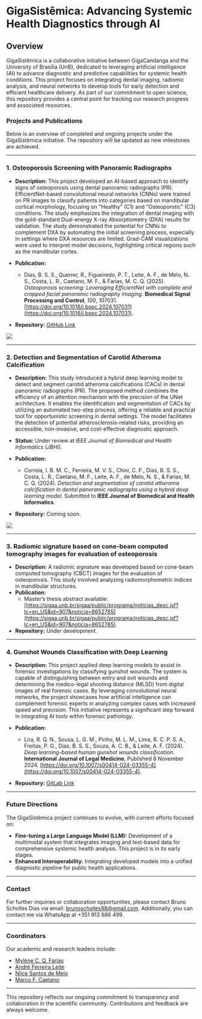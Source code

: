 # GigaSistêmica: Advancing Systemic Health Diagnostics through AI

## Overview
GigaSistêmica is a collaborative initiative between GigaCandanga and the University of Brasília (UnB), dedicated to leveraging artificial intelligence (AI) to advance diagnostic and predictive capabilities for systemic health conditions. This project focuses on integrating dental imaging, radiomic analysis, and neural networks to develop tools for early detection and efficient healthcare delivery. As part of our commitment to open science, this repository provides a central point for tracking our research progress and associated resources.

### Projects and Publications
Below is an overview of completed and ongoing projects under the GigaSistêmica initiative. The repository will be updated as new milestones are achieved.

---

### 1. Osteoporosis Screening with Panoramic Radiographs
- **Description:** This project developed an AI-based approach to identify signs of osteoporosis using dental panoramic radiographs (PR). EfficientNet-based convolutional neural networks (CNNs) were trained on PR images to classify patients into categories based on mandibular cortical morphology, focusing on "Healthy" (C1) and "Osteoporotic" (C3) conditions. The study emphasizes the integration of dental imaging with the gold-standard Dual-energy X-ray Absorptiometry (DXA) results for validation. The study demonstrated the potential for CNNs to complement DXA by automating the initial screening process, especially in settings where DXA resources are limited. Grad-CAM visualizations were used to interpret model decisions, highlighting critical regions such as the mandibular cortex.

- **Publication:**
  - Dias, B. S. S., Querrer, R., Figueiredo, P. T., Leite, A. F., de Melo, N. S., Costa, L. R., Caetano, M. F., & Farias, M. C. Q. (2025). *Osteoporosis screening: Leveraging EfficientNet with complete and cropped facial panoramic radiography imaging*. **Biomedical Signal Processing and Control**, *100*, 107031. [https://doi.org/10.1016/j.bspc.2024.107031](https://doi.org/10.1016/j.bspc.2024.107031).
- **Repository:** [GitHub Link](https://github.com/BrunoScholles98/Deep-Learning-for-Bone-Health-Classification-through-X-ray-Imaging)

![](https://i.imghippo.com/files/2vYCY1727776056.png)

---

### 2. Detection and Segmentation of Carotid Atheroma Calcification
- **Description:** This study introduced a hybrid deep learning model to detect and segment carotid atheroma calcifications (CACs) in dental panoramic radiographs (PR). The proposed method combines the efficiency of an attention mechanism with the precision of the UNet architecture. It enables the identification and segmentation of CACs by utilizing an automated two-step process, offering a reliable and practical tool for opportunistic screening in dental settings. The model facilitates the detection of potential atherosclerosis-related risks, providing an accessible, non-invasive, and cost-effective diagnostic approach.

- **Status:** Under review at *IEEE Journal of Biomedical and Health Informatics (JBHI)*.
- **Publication:**
  - Correia, I. B. M. C., Ferreira, M. V. S., Chini, C. F., Dias, B. S. S., Costa, L. R., Caetano, M. F., Leite, A. F., de Melo, N. S., & Farias, M. C. Q. (2024). *Detection and segmentation of carotid atheroma calcification in dental panoramic radiographs using a hybrid deep learning model*. Submitted to **IEEE Journal of Biomedical and Health Informatics**.
- **Repository:** Coming soon.

![](https://www.imghippo.com/i/VCdR6941eUw.png)

---

### 3. Radiomic signature based on cone-beam computed tomography images for evaluation of osteoporosis
- **Description:** A radiomic signature was developed based on cone-beam computed tomography (CBCT) images for the evaluation of osteoporosis. This study involved analyzing radiomorphometric indices in mandibular structures.
- **Publication:**
  - Master’s thesis abstract available: [https://sigaa.unb.br/sigaa/public/programa/noticias_desc.jsf?lc=en_US&id=907&noticia=8652785](https://sigaa.unb.br/sigaa/public/programa/noticias_desc.jsf?lc=en_US&id=907&noticia=8652785).
- **Repository:** Under development.

---

### 4. Gunshot Wounds Classification with Deep Learning
- **Description:** This project applied deep learning models to assist in forensic investigations by classifying gunshot wounds. The system is capable of distinguishing between entry and exit wounds and determining the medico-legal shooting distance (MLSD) from digital images of real forensic cases. By leveraging convolutional neural networks, the project showcases how artificial intelligence can complement forensic experts in analyzing complex cases with increased speed and precision. This initiative represents a significant step forward in integrating AI tools within forensic pathology.

- **Publication:**
  - Lira, R. Q. N., Sousa, L. G. M., Pinho, M. L. M., Lima, R. C. P. S. A., Freitas, P. G., Dias, B. S. S., Souza, A. C. B., & Leite, A. F. (2024). *Deep learning-based human gunshot wounds classification*. **International Journal of Legal Medicine**, Published 6 November 2024. [https://doi.org/10.1007/s00414-024-03355-4](https://doi.org/10.1007/s00414-024-03355-4).
- **Repository:** [GitLab Link](https://gitlab.com/lisa-unb/leguwoi)

---

### Future Directions
The GigaSistêmica project continues to evolve, with current efforts focused on:
- **Fine-tuning a Large Language Model (LLM):** Development of a multimodal system that integrates imaging and text-based data for comprehensive systemic health analysis. This project is in its early stages.
- **Enhanced Interoperability:** Integrating developed models into a unified diagnostic pipeline for public health applications.

---

### Contact
For further inquiries or collaboration opportunities, please contact Bruno Scholles Dias via email: [brunoscholles98@gmail.com](mailto:brunoscholles98@gmail.com). Additionally, you can contact me via WhatsApp at +351 913 686 499.

---

### Coordinators
Our academic and research leaders include:
- [Mylène C. Q. Farias](http://www.ene.unb.br/mylene/)
- [André Ferreira Leite](http://lattes.cnpq.br/7275660736054053)
- [Nilce Santos de Melo](http://lattes.cnpq.br/4611919012909264)
- [Marco F. Caetano](https://cic.unb.br/professores/94-mfcaetano)

---

This repository reflects our ongoing commitment to transparency and collaboration in the scientific community. Contributions and feedback are always welcome.
